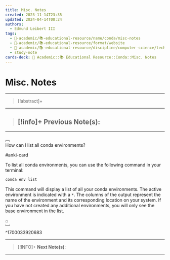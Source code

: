 ```yaml
---
title: Misc. Notes
created: 2023-11-14T23:35
updated: 2024-04-14T00:24
authors:
  - Edmund Leibert III
tags:
  - 🔴-academic/📚-educational-resource/name/conda/misc-notes
  - 🔴-academic/📚-educational-resource/format/website
  - 🔴-academic/📚-educational-resource/discipline/computer-science/technology/conda
  - study-note
cards-deck: 🔴 Academic::📚 Educational Resource::Conda::Misc. Notes
---
```


# Misc. Notes

---

> [!abstract]+ 
> 

---

> [!info]+ 
> **Previous Note(s):**
> - 

---

﹇<br>
How can I list all conda environments?

#anki-card 

To list all conda environments, you can use the following command in your terminal:

```bash
conda env list
```

This command will display a list of all your conda environments. The active environment is indicated with a `*`. The columns of the output represent the name of the environment and its corresponding location on your system. If you have not created any additional environments, you will only see the base environment in the list.

⌂
<br>﹈<br>^1700033920683

---

> [!INFO]+ 
> **Next Note(s)**:
> 

---


